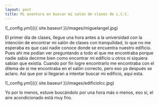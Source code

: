 ```yaml
---
layout: post
title: Mi aventura en buscar mi salon de clases de L.C.C. 
---
```


![_config.yml]({{ site.baseurl }}/images/miguelangel.jpg)

El primer día de clases, llegue una hora antes a la universidad con la intención de encontrar mi salón de clases con tranquilidad,
lo que no me esperaba es que casi nadie conoce donde se encuentra nuestro edificio. Pues ahí me podían ver preguntando a todo el que
me encontraba porque nadie sabía decirme bien como encontrar mi edificio u otros ni siquiera sabían que existía. Cuando por fin
logre encontrarlo me encontraba con el dilema de si me encontraba en el salón correcto, pero eso ya después se aclaro. Así que por si
llegaran a intentar buscar mi edificio, aquí esta.

![_config.yml]({{ site.baseurl }}/images/edificiolcc.jpg)

Yo por lo menos, estuve buscándolo por una hora más o menos, eso sí, el aire acondicionado está muy frio.
